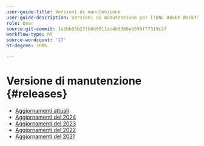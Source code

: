 ```yaml
---
user-guide-title: Versioni di manutenzione
user-guide-description: Versioni di manutenzione per [!DNL Adobe Workfront]
role: User
source-git-commit: 1a3bb95b27fb660011ac4b0380eb599f77319c2f
workflow-type: ht
source-wordcount: '17'
ht-degree: 100%

---
```



# Versione di manutenzione {#releases}

+ [Aggiornamenti attuali](current-updates.md)
+ [Aggiornamenti del 2024](2024-updates.md)
+ [Aggiornamenti del 2023](2023-updates.md)
+ [Aggiornamenti del 2022](2022-updates.md)
+ [Aggiornamenti del 2021](2021-updates.md)

<!--

Articles must be added to this TOC file in order to render.

Use this list format to specify links to articles and section headings that expand and collapse in the left rail of the user guide.

An article link CANNOT be used as a section heading.

2022 Updates https://one.workfront.com/s/article/Workfront-Maintenance-Updates-1882317350
2021 Updates https://one.workfront.com/s/article/Workfront-Maintenance-Updates-Archive-2021


-->
